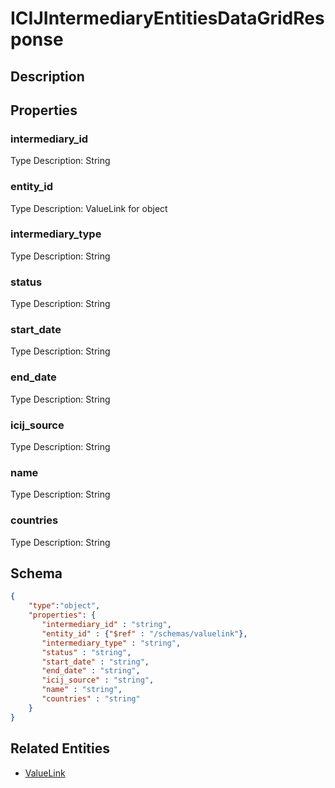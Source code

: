 # ICIJIntermediaryEntitiesDataGridResponse
## Description

## Properties
### intermediary_id


Type Description: String
### entity_id


Type Description: ValueLink for object
### intermediary_type


Type Description: String
### status


Type Description: String
### start_date


Type Description: String
### end_date


Type Description: String
### icij_source


Type Description: String
### name


Type Description: String
### countries


Type Description: String

## Schema
```json
{
    "type":"object",
    "properties": {
       "intermediary_id" : "string",
       "entity_id" : {"$ref" : "/schemas/valuelink"},
       "intermediary_type" : "string",
       "status" : "string",
       "start_date" : "string",
       "end_date" : "string",
       "icij_source" : "string",
       "name" : "string",
       "countries" : "string"
    }
}
```

## Related Entities
- [ValueLink](ValueLink.md)

